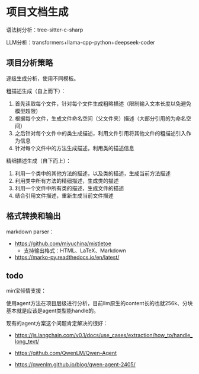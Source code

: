 # 项目文档生成

语法树分析：tree-sitter-c-sharp

LLM分析：transformers+llama-cpp-python+deepseek-coder

## 项目分析策略

逐级生成分析，使用不同模板。

粗描述生成（自上而下）：

1. 首先读取每个文件，针对每个文件生成粗略描述（限制输入文本长度以免避免模型超限）
2. 根据每个文件，生成文件命名空间（父文件夹）描述（大部分引用的为命名空间）
3. 之后针对每个文件中的类生成描述，利用文件引用将其他文件的粗描述引入作为信息
4. 针对每个文件中的方法生成描述，利用类的描述信息

精细描述生成（自下而上）：

1. 利用一个类中的其他方法的描述，以及类的描述，生成当前方法描述
2. 利用类中所有方法的精细描述，生成类的描述
3. 利用一个文件中所有类的描述，生成文件的描述
4. 结合引用文件描述，重新生成当前文件描述

## 格式转换和输出

markdown parser：

* https://github.com/miyuchina/mistletoe
  * 支持输出格式：HTML、LaTeX、Markdown
* https://marko-py.readthedocs.io/en/latest/

## todo

min宝倾情支援：

使用agent方法在项目层级进行分析，目前llm原生的content长的也就256k、分块基本就是应该是agent类型能handle的。

现有的agent方案这个问题肯定解决的很好：

* https://js.langchain.com/v0.1/docs/use_cases/extraction/how_to/handle_long_text/

* https://github.com/QwenLM/Qwen-Agent
* https://qwenlm.github.io/blog/qwen-agent-2405/